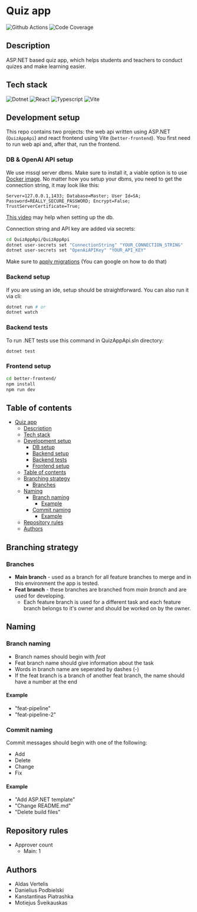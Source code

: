 # Quiz app

![Github Actions](https://github.com/Aldas1/psi_webapp/actions/workflows/dotnet.yml/badge.svg)
![Code Coverage](https://img.shields.io/endpoint?url=https://gist.githubusercontent.com/Aldas1/f04a7acd2cbaa647c6515030113c444b/raw/code-coverage.json)

## Description

ASP.NET based quiz app, which helps students and teachers to conduct quizes and make learning easier.

## Tech stack

![Dotnet](https://img.shields.io/badge/.NET-512BD4?style=for-the-badge&logo=dotnet&logoColor=white)
![React](https://img.shields.io/badge/React-20232A?style=for-the-badge&logo=react&logoColor=61DAFB)
![Typescript](https://img.shields.io/badge/TypeScript-007ACC?style=for-the-badge&logo=typescript&logoColor=white)
![Vite](https://img.shields.io/badge/Vite-B73BFE?style=for-the-badge&logo=vite&logoColor=FFD62E)

## Development setup

This repo contains two projects: the web api written using ASP.NET (`QuizAppApi`) and react frontend using Vite (`better-frontend`).
You first need to run web api and, after that, run the frontend.

### DB & OpenAI API setup

We use mssql server dbms. Make sure to install it, a viable option is to use [Docker image](https://hub.docker.com/_/microsoft-mssql-server).
No matter how you setup your dbms, you need to get the connection string, it may look like this:
```
Server=127.0.0.1,1433; Database=Master; User Id=SA; Password=REALLY_SECURE_PASSWORD; Encrypt=False; TrustServerCertificate=True;
```
[This video](https://www.youtube.com/watch?v=EmV_IBYIlyo&list=PL82C6-O4XrHdiS10BLh23x71ve9mQCln0&index=5) may help when setting up the db.

Connection string and API key are added via secrets:
```bash
cd QuizAppApi/QuizAppApi
dotnet user-secrets set "ConnectionString" "YOUR_CONNECTION_STRING"
dotnet user-secrets set "OpenAiAPIKey" "YOUR_API_KEY"
```
Make sure to [apply migrations](https://learn.microsoft.com/en-us/ef/core/managing-schemas/migrations/applying?tabs=dotnet-core-cli) (You can google on how to do that)

### Backend setup

If you are using an ide, setup should be straightforward. You can also run it via cli:

``` bash
dotnet run # or
dotnet watch
```

### Backend tests

To run .NET tests use this command in QuizAppApi.sln directory:

``` bash
dotnet test
```

### Frontend setup

```bash
cd better-frontend/
npm install
npm run dev
```

## Table of contents

- [Quiz app](#quiz-app)
  - [Description](#description)
  - [Tech stack](#tech-stack)
  - [Development setup](#development-setup)
    - [DB setup](#db-setup)
    - [Backend setup](#backend-setup)
    - [Backend tests](#backend-tests)
    - [Frontend setup](#frontend-setup)
  - [Table of contents](#table-of-contents)
  - [Branching strategy](#branching-strategy)
    - [Branches](#branches)
  - [Naming](#naming)
    - [Branch naming](#branch-naming)
      - [Example](#example)
    - [Commit naming](#commit-naming)
      - [Example](#example-1)
  - [Repository rules](#repository-rules)
  - [Authors](#authors)

## Branching strategy

### Branches

- **Main branch** - used as a branch for all feature branches to merge and in this environment the app is tested.
- **Feat branch** - these branches are branched from _main branch_ and are used for developing.
  - Each feature branch is used for a different task and each feature branch belongs to it's owner and should be worked on by the owner.

## Naming

### Branch naming

- Branch names should begin with _feat_
- Feat branch name should give information about the task
- Words in branch name are seperated by dashes (-)
- If the feat branch is a branch of another feat branch, the name should have a number at the end

#### Example

- "feat-pipeline"
- "feat-pipeline-2"

### Commit naming

Commit messages should begin with one of the following:

- Add
- Delete
- Change
- Fix

#### Example

- "Add ASP.NET template"
- "Change README.md"
- "Delete build files"

## Repository rules

- Approver count
  - Main: 1

## Authors

- Aldas Vertelis
- Danielius Podbielski
- Kanstantinas Piatrashka
- Motiejus Šveikauskas
